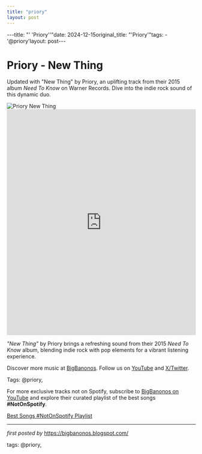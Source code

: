 ```yaml
---
title: "priory"
layout: post
---
```

---title: "' 'Priory''"date: 2024-12-15original_title: "'Priory'"tags:  - '@priory'layout: post---<!-- Title of the Post --><h1 >Priory - New Thing</h1> <!-- Introductory Text --><p >Updated with "New Thing" by Priory, an uplifting track from their 2015 album *Need To Know* on Warner Records. Dive into the indie rock sound of this dynamic duo.</p> <!-- Featured Image --><div > <img src="https://townsquare.media/site/443/files/2014/12/priory.jpg" alt="Priory New Thing" /></div> <!-- YouTube Video Embed --><div > <iframe width="100%" height="601" src="https://www.youtube.com/embed/xkmBIkAr-0E" title="Priory - New Thing" frameborder="0" allow="accelerometer; autoplay; clipboard-write; encrypted-media; gyroscope; picture-in-picture; web-share" referrerpolicy="strict-origin-when-cross-origin" allowfullscreen></iframe></div> <!-- Song Information --><div > <p><em>"New Thing"</em> by Priory brings a refreshing sound from their 2015 *Need To Know* album, blending indie rock with pop elements for a vibrant listening experience.</p></div> <!-- Footer Links --><div > <p>Discover more music at <a href="https://bigbanonos.blogspot.com/" target="_blank">BigBanonos</a>. Follow us on <a href="https://www.youtube.com/@BigBanonos" target="_blank">YouTube</a> and <a href="https://x.com/bigbanonos" target="_blank">X/Twitter</a>.</p></div> <!-- Tags --><p >Tags: @priory,</p><!--Subscribe and Playlist Links--><div>    <p>For more exclusive tracks not on Spotify, subscribe to <a href="https://www.youtube.com/@BigBanonos" target="_blank">BigBanonos on YouTube</a> and explore their curated playlist of the best songs <strong>#NotOnSpotify</strong>.</p>    <p><a href="https://www.youtube.com/playlist?list=PLtuNtuTatqI0kFahUCbtbfenC_ET5O_tr" target="_blank">Best Songs #NotOnSpotify Playlist<br /></a></p></div><hr /><p><em>first posted by</em> <a href="https://bigbanonos.blogspot.com/" rel="noopener" target="_new">https://bigbanonos.blogspot.com/</a></p><p>tags: @priory,</p>